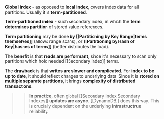 **Global index** - as opposed to **local index**, covers index data for all partitions. Usually it is **term-partitioned**.

**Term-partitioned index** - such secondary index, in which the **term determines partition** of stored value references. 

**Term partitioning** may be done **by [[Partitioning by Key Range|terms themselves]]** (allows range scans), or **[[Partitioning by Hash of Key|hashes of terms]]** (better distributes the load).

The **benefit** is that **reads are performant**, since it's necessary to scan only partitions which hold needed [[Secondary Index]] terms.

The **drawback** is that **writes are slower and complicated**. For **index to be up to date**, it should reflect changes to underlying data. Since it is **stored on multiple separate partitions**, it brings **complexity of distributed transactions**.

>> **In practice**, often global [[Secondary Index|Secondary Indexes]] **updates are async**. [[DynamoDB]] does this way. This is crucially dependent on the underlying **infrastructrue** reliability.
